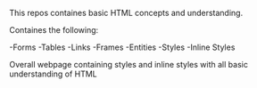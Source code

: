 This repos containes basic HTML concepts and understanding.

Containes the following:

-Forms
-Tables
-Links
-Frames
-Entities
-Styles
-Inline Styles

Overall webpage containing styles and inline styles with all basic understanding of HTML